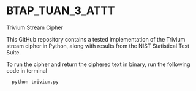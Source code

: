 # BTAP_TUAN_3_ATTT
Trivium Stream Cipher 

This GitHub repository contains a tested implementation of the Trivium stream cipher in Python, along with results from the NIST Statistical Test Suite. 

To run the cipher and return the ciphered text in binary, run the following code in terminal
```
  python trivium.py
```
